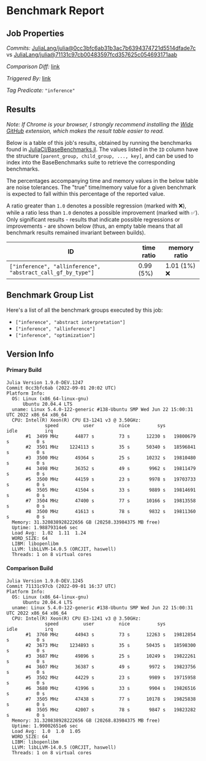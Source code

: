 # Benchmark Report

## Job Properties

*Commits:* [JuliaLang/julia@0cc3bfc6ab31b3ac7b6394374721d5514dfade7c](https://github.com/JuliaLang/julia/commit/0cc3bfc6ab31b3ac7b6394374721d5514dfade7c) vs [JuliaLang/julia@71131c97cb00483597fcd357625c054693171aab](https://github.com/JuliaLang/julia/commit/71131c97cb00483597fcd357625c054693171aab)

*Comparison Diff:* [link](https://github.com/JuliaLang/julia/compare/71131c97cb00483597fcd357625c054693171aab..0cc3bfc6ab31b3ac7b6394374721d5514dfade7c)

*Triggered By:* [link](https://github.com/JuliaLang/julia/pull/46582#issuecomment-1234722334)

*Tag Predicate:* `"inference"`

## Results

*Note: If Chrome is your browser, I strongly recommend installing the [Wide GitHub](https://chrome.google.com/webstore/detail/wide-github/kaalofacklcidaampbokdplbklpeldpj?hl=en)
extension, which makes the result table easier to read.*

Below is a table of this job's results, obtained by running the benchmarks found in
[JuliaCI/BaseBenchmarks.jl](https://github.com/JuliaCI/BaseBenchmarks.jl). The values
listed in the `ID` column have the structure `[parent_group, child_group, ..., key]`,
and can be used to index into the BaseBenchmarks suite to retrieve the corresponding
benchmarks.

The percentages accompanying time and memory values in the below table are noise tolerances. The "true"
time/memory value for a given benchmark is expected to fall within this percentage of the reported value.

A ratio greater than `1.0` denotes a possible regression (marked with :x:), while a ratio less
than `1.0` denotes a possible improvement (marked with :white_check_mark:). Only significant results - results
that indicate possible regressions or improvements - are shown below (thus, an empty table means that all
benchmark results remained invariant between builds).

| ID | time ratio | memory ratio |
|----|------------|--------------|
| `["inference", "allinference", "abstract_call_gf_by_type"]` | 0.99 (5%)  | 1.01 (1%) :x: |

## Benchmark Group List

Here's a list of all the benchmark groups executed by this job:

- `["inference", "abstract interpretation"]`
- `["inference", "allinference"]`
- `["inference", "optimization"]`

## Version Info

#### Primary Build

```
Julia Version 1.9.0-DEV.1247
Commit 0cc3bfc6ab (2022-09-01 20:02 UTC)
Platform Info:
  OS: Linux (x86_64-linux-gnu)
      Ubuntu 20.04.4 LTS
  uname: Linux 5.4.0-122-generic #138-Ubuntu SMP Wed Jun 22 15:00:31 UTC 2022 x86_64 x86_64
  CPU: Intel(R) Xeon(R) CPU E3-1241 v3 @ 3.50GHz: 
              speed         user         nice          sys         idle          irq
       #1  3499 MHz      44877 s         73 s      12230 s   19800679 s          0 s
       #2  3501 MHz    1224113 s         35 s      50340 s   18596841 s          0 s
       #3  3500 MHz      49364 s         25 s      10232 s   19810480 s          0 s
       #4  3498 MHz      36352 s         49 s       9962 s   19811479 s          0 s
       #5  3500 MHz      44159 s         23 s       9978 s   19703733 s          0 s
       #6  3505 MHz      41504 s         33 s       9889 s   19814691 s          0 s
       #7  3504 MHz      47400 s         77 s      10166 s   19813558 s          0 s
       #8  3500 MHz      41613 s         78 s       9832 s   19811360 s          0 s
  Memory: 31.320838928222656 GB (20258.33984375 MB free)
  Uptime: 1.98879314e6 sec
  Load Avg:  1.02  1.11  1.24
  WORD_SIZE: 64
  LIBM: libopenlibm
  LLVM: libLLVM-14.0.5 (ORCJIT, haswell)
  Threads: 1 on 8 virtual cores

```

#### Comparison Build

```
Julia Version 1.9.0-DEV.1245
Commit 71131c97cb (2022-09-01 16:37 UTC)
Platform Info:
  OS: Linux (x86_64-linux-gnu)
      Ubuntu 20.04.4 LTS
  uname: Linux 5.4.0-122-generic #138-Ubuntu SMP Wed Jun 22 15:00:31 UTC 2022 x86_64 x86_64
  CPU: Intel(R) Xeon(R) CPU E3-1241 v3 @ 3.50GHz: 
              speed         user         nice          sys         idle          irq
       #1  3760 MHz      44943 s         73 s      12263 s   19812854 s          0 s
       #2  3673 MHz    1234893 s         35 s      50435 s   18598300 s          0 s
       #3  3687 MHz      49896 s         25 s      10249 s   19822261 s          0 s
       #4  3607 MHz      36387 s         49 s       9972 s   19823756 s          0 s
       #5  3502 MHz      44229 s         23 s       9989 s   19715958 s          0 s
       #6  3680 MHz      41996 s         33 s       9904 s   19826516 s          0 s
       #7  3505 MHz      47438 s         77 s      10178 s   19825838 s          0 s
       #8  3505 MHz      42007 s         78 s       9847 s   19823282 s          0 s
  Memory: 31.320838928222656 GB (20268.83984375 MB free)
  Uptime: 1.99002651e6 sec
  Load Avg:  1.0  1.0  1.05
  WORD_SIZE: 64
  LIBM: libopenlibm
  LLVM: libLLVM-14.0.5 (ORCJIT, haswell)
  Threads: 1 on 8 virtual cores

```
